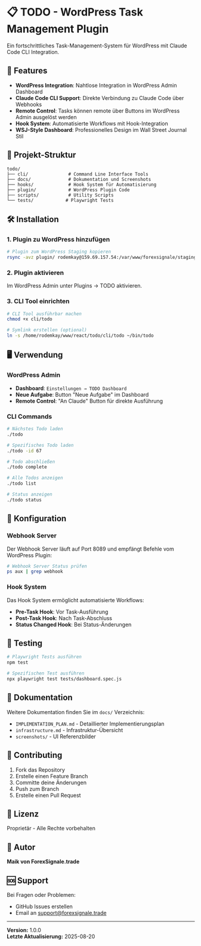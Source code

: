 # 📋 TODO - WordPress Task Management Plugin

Ein fortschrittliches Task-Management-System für WordPress mit Claude Code CLI Integration.

## 🚀 Features

- **WordPress Integration**: Nahtlose Integration in WordPress Admin Dashboard
- **Claude Code CLI Support**: Direkte Verbindung zu Claude Code über Webhooks
- **Remote Control**: Tasks können remote über Buttons im WordPress Admin ausgelöst werden
- **Hook System**: Automatisierte Workflows mit Hook-Integration
- **WSJ-Style Dashboard**: Professionelles Design im Wall Street Journal Stil

## 📂 Projekt-Struktur

```
todo/
├── cli/               # Command Line Interface Tools
├── docs/              # Dokumentation und Screenshots
├── hooks/             # Hook System für Automatisierung
├── plugin/            # WordPress Plugin Code
├── scripts/           # Utility Scripts
└── tests/            # Playwright Tests
```

## 🛠️ Installation

### 1. Plugin zu WordPress hinzufügen

```bash
# Plugin zum WordPress Staging kopieren
rsync -avz plugin/ rodemkay@159.69.157.54:/var/www/forexsignale/staging/wp-content/plugins/todo/
```

### 2. Plugin aktivieren

Im WordPress Admin unter Plugins → TODO aktivieren.

### 3. CLI Tool einrichten

```bash
# CLI Tool ausführbar machen
chmod +x cli/todo

# Symlink erstellen (optional)
ln -s /home/rodemkay/www/react/todo/cli/todo ~/bin/todo
```

## 🖥️ Verwendung

### WordPress Admin

- **Dashboard**: `Einstellungen → TODO Dashboard`
- **Neue Aufgabe**: Button "Neue Aufgabe" im Dashboard
- **Remote Control**: "An Claude" Button für direkte Ausführung

### CLI Commands

```bash
# Nächstes Todo laden
./todo

# Spezifisches Todo laden
./todo -id 67

# Todo abschließen
./todo complete

# Alle Todos anzeigen
./todo list

# Status anzeigen
./todo status
```

## 🔧 Konfiguration

### Webhook Server

Der Webhook Server läuft auf Port 8089 und empfängt Befehle vom WordPress Plugin:

```bash
# Webhook Server Status prüfen
ps aux | grep webhook
```

### Hook System

Das Hook System ermöglicht automatisierte Workflows:

- **Pre-Task Hook**: Vor Task-Ausführung
- **Post-Task Hook**: Nach Task-Abschluss
- **Status Changed Hook**: Bei Status-Änderungen

## 🧪 Testing

```bash
# Playwright Tests ausführen
npm test

# Spezifischen Test ausführen
npx playwright test tests/dashboard.spec.js
```

## 📝 Dokumentation

Weitere Dokumentation finden Sie im `docs/` Verzeichnis:

- `IMPLEMENTATION_PLAN.md` - Detaillierter Implementierungsplan
- `infrastructure.md` - Infrastruktur-Übersicht
- `screenshots/` - UI Referenzbilder

## 🤝 Contributing

1. Fork das Repository
2. Erstelle einen Feature Branch
3. Committe deine Änderungen
4. Push zum Branch
5. Erstelle einen Pull Request

## 📄 Lizenz

Proprietär - Alle Rechte vorbehalten

## 👤 Autor

**Maik von ForexSignale.trade**

## 🆘 Support

Bei Fragen oder Problemen:
- GitHub Issues erstellen
- Email an support@forexsignale.trade

---

**Version:** 1.0.0  
**Letzte Aktualisierung:** 2025-08-20
